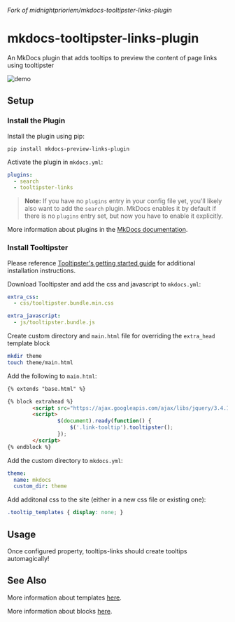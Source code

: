 _Fork of midnightprioriem/mkdocs-tooltipster-links-plugin_

# mkdocs-tooltipster-links-plugin

An MkDocs plugin that adds tooltips to preview the content of page links using tooltipster

![demo](demo/mkdocs_tooltipster_links_demo.gif)

## Setup

### Install the Plugin

Install the plugin using pip:

`pip install mkdocs-preview-links-plugin`

Activate the plugin in `mkdocs.yml`:
```yaml
plugins:
  - search
  - tooltipster-links
```

> **Note:** If you have no `plugins` entry in your config file yet, you'll likely also want to add the `search` plugin. MkDocs enables it by default if there is no `plugins` entry set, but now you have to enable it explicitly.

More information about plugins in the [MkDocs documentation][mkdocs-plugins].

### Install Tooltipster

Please reference [Tooltipster's getting started guide](http://iamceege.github.io/tooltipster/#getting-started) for additional installation instructions.

Download Tooltipster and add the css and javascript to `mkdocs.yml`:

```yml
extra_css:
  - css/tooltipster.bundle.min.css

extra_javascript:
  - js/tooltipster.bundle.js  
```

Create custom directory and `main.html` file for overriding the `extra_head` template block

```sh
mkdir theme
touch theme/main.html
```

Add the following to `main.html`:
```html
{% extends "base.html" %}

{% block extrahead %}
        <script src="https://ajax.googleapis.com/ajax/libs/jquery/3.4.1/jquery.min.js"></script>
        <script>
                $(document).ready(function() {
                    $('.link-tooltip').tooltipster();
                });
        </script>
{% endblock %}
```
Add the custom directory to `mkdocs.yml`:
```yml
theme:
  name: mkdocs
  custom_dir: theme
```

Add additonal css to the site (either in a new css file or existing one):
```css
.tooltip_templates { display: none; }
```

## Usage
Once configured property, tooltips-links should create tooltips automagically!

## See Also

More information about templates [here][mkdocs-template].

More information about blocks [here][mkdocs-block].

[mkdocs-plugins]: http://www.mkdocs.org/user-guide/plugins/
[mkdocs-template]: https://www.mkdocs.org/user-guide/custom-themes/#template-variables
[mkdocs-block]: https://www.mkdocs.org/user-guide/styling-your-docs/#overriding-template-blocks
